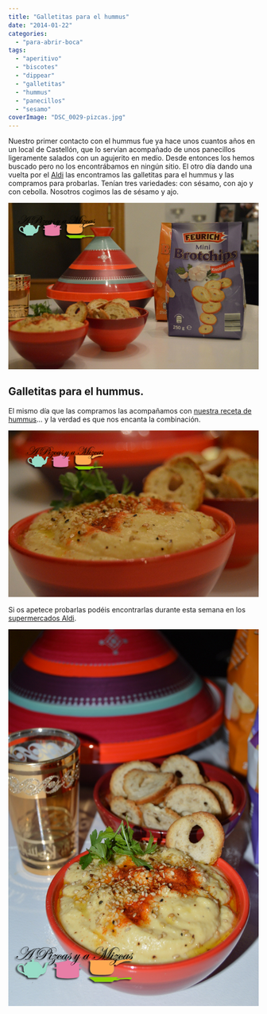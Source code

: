 ```yaml
---
title: "Galletitas para el hummus"
date: "2014-01-22"
categories:
  - "para-abrir-boca"
tags:
  - "aperitivo"
  - "biscotes"
  - "dippear"
  - "galletitas"
  - "hummus"
  - "panecillos"
  - "sesamo"
coverImage: "DSC_0029-pizcas.jpg"
---
```


Nuestro primer contacto con el hummus fue ya hace unos cuantos años en un local de Castellón, que lo servían acompañado de unos panecillos ligeramente salados con un agujerito en medio. Desde entonces los hemos buscado pero no los encontrábamos en ningún sitio. El otro día dando una vuelta por el [Aldi](http://www.aldi.es/ "Aldi") las encontramos las galletitas para el hummus y las compramos para probarlas. Tenían tres variedades: con sésamo, con ajo y con cebolla. Nosotros cogimos las de sésamo y ajo.

![galletitas para el hummus](images/DSC_0012-pizcas.jpg)

## Galletitas para el hummus.

El mismo día que las compramos las acompañamos con [nuestra receta de hummus](/una-cena-desde-la-otra-orilla-del-mediterraneo-kebab-y-falafel-caseros/ "Receta de hummus")... y la verdad es que nos encanta la combinación.

![galletitas para el hummus](images/DSC_0009-pizcas.jpg)

Si os apetece probarlas podéis encontrarlas durante esta semana en los [supermercados Aldi](http://www.aldi.es/aldi_snack_crujiente_48_5_909_10257.html "Galletitas para el hummus").

![galletitas para el hummus](images/DSC_0029-pizcas.jpg)
